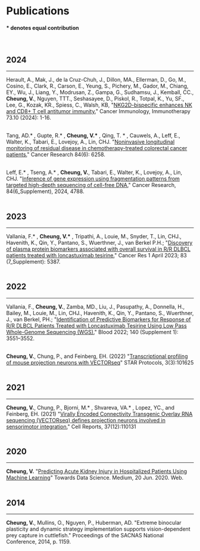 # Publications
#### __*__ denotes equal contribution
<br>


## 2024
---
Herault, A., Mak, J., de la Cruz-Chuh, J., Dillon, MA., Ellerman, D., Go, M., Cosino, E., Clark, R., Carson, E., Yeung, S., Pichery, M., Gador, M., Chiang, EY., Wu, J., Liang, Y., Modrusan, Z., Gampa, G., Sudhamsu, J., Kemball, CC., __Cheung, V.__, Nguyen, TTT., Seshasayee, D., Piskol, R., Totpal, K., Yu, SF., Lee, G., Kozak, KR., Spiess, C., Walsh, KB, "[NKG2D-bispecific enhances NK and CD8+ T cell antitumor immunity.](https://doi.org/10.1007/s00262-024-03795-2)" Cancer Immunology, Immunotherapy 73.10 (2024): 1-16.
<br>
<br>


Tang, AD.* , Gupte, R.* , __Cheung, V.*__ , Qing, T. * , Cauwels, A., Leff, E., Walter, K., Tabari, E., Lovejoy, A., Lin, CHJ. "[Noninvasive longitudinal monitoring of residual disease in chemotherapy-treated colorectal cancer patients.](https://doi.org/10.1158/1538-7445.AM2024-4788)" Cancer Research 84(6): 6258.
<br>
<br>


Leff, E.* , Tseng, A.* , __Cheung, V.__, Tabari, E., Walter, K., Lovejoy, A., Lin, CHJ. "[Inference of gene expression using fragmentation patterns from targeted high-depth sequencing of cell-free DNA.](https://doi.org/10.1158/1538-7445.AM2024-6258)" Cancer Research, 84(6_Supplement), 2024, 4788.
<br>
<br>



## 2023
---
Vallania, F.* , __Cheung, V.*__ , Tripathi, A., Louie, M., Snyder, T., Lin, CHJ., Havenith, K., Qin, Y., Pantano, S., Wuerthner, J., van Berkel P.H.; "[Discovery of plasma protein biomarkers associated with overall survival in R/R DLBCL patients treated with loncastuximab tesirine.](https://aacrjournals.org/cancerres/article/83/7_Supplement/5387/720596)" Cancer Res 1 April 2023; 83 (7_Supplement): 5387.
<br>
<br>


## 2022
---
Vallania, F., __Cheung, V.__, Zamba, MD., Liu, J., Pasupathy, A., Donnella, H., Bailey, M., Louie, M., Lin, CHJ., Havenith, K., Qin, Y., Pantano, S., Wuerthner, J., van Berkel, PH.; "[Identification of Predictive Biomarkers for Response of R/R DLBCL Patients Treated with Loncastuximab Tesirine Using Low Pass Whole-Genome Sequencing (WGS).](https://ash.confex.com/ash/2022/webprogram/Paper168993.html)" Blood 2022; 140 (Supplement 1): 3551–3552.
<br>
<br>


__Cheung, V.__, Chung, P., and Feinberg, EH. (2022) "[Transcriptional profiling of mouse projection neurons with VECTORseq](https://doi.org/10.1016/j.xpro.2022.101625)" STAR Protocols, 3(3):101625
<br>
<br>


## 2021
---
__Cheung, V.__, Chung, P., Bjorni, M.* , Shvareva, VA.* , Lopez, YC., and Feinberg, EH. (2021) "[Virally Encoded Connectivity Transgenic Overlay RNA sequencing (VECTORseq) defines projection neurons involved in sensorimotor integration.](https://doi.org/10.1016/j.celrep.2021.110131)" Cell Reports, 37(12):110131
<br>
<br>


## 2020
---
__Cheung, V.__ "[Predicting Acute Kidney Injury in Hospitalized Patients Using Machine Learning](https://towardsdatascience.com/predicting-acute-kidney-injury-in-hospitalized-patients-53ca07525e67)" Towards Data Science. Medium, 20 Jun. 2020. Web.
<br>
<br>


## 2014
---
__Cheung, V.__, Mullins, O., Nguyen, P., Huberman, AD. "Extreme binocular plasticity and dynamic strategy implementation supports vision-dependent prey capture in cuttlefish." Proceedings of the SACNAS National Conference, 2014, p. 1159.
<br>
<br>



